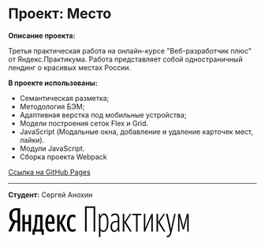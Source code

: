 # Проект: Место

**Описание проекта:**

Третья практическая работа на онлайн-курсе "Веб-разработчик плюс" от Яндекс.Практикума. Работа представляет собой одностраничный лендинг о красивых местах России. 

**В проекте использованы:**

- Семантическая разметка;
- Методология БЭМ;
- Адаптивная верстка под мобильные устройства;
- Модели построения сеток Flex и Grid.
- JavaScript (Модальные окна, добавление и удаление карточек мест, лайки).
- Модули JavaScript.
- Сборка проекта Webpack

[Ссылка на GitHub Pages](https://sergeianokhin.github.io/mesto-project/index.html)

---

**Студент:** Сергей Анохин

![Логотип Яндекса](./src/images/yandex-logo.svg)